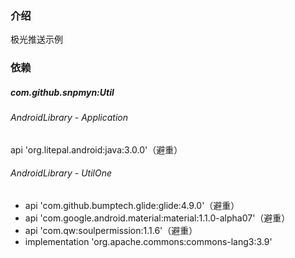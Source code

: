 ### 介绍
极光推送示例

### 依赖
##### com.github.snpmyn:Util
###### AndroidLibrary - Application
api 'org.litepal.android:java:3.0.0'（避重）
###### AndroidLibrary - UtilOne
* api 'com.github.bumptech.glide:glide:4.9.0'（避重）
* api 'com.google.android.material:material:1.1.0-alpha07'（避重）
* api 'com.qw:soulpermission:1.1.6'（避重）
* implementation 'org.apache.commons:commons-lang3:3.9'

